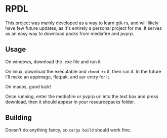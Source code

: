 # RPDL

This project was mainly developed as a way to learn gtk-rs, and will likely have few future updates, as it's entirely a personal project for me. It serves as an easy way to download packs from mediafire and pvprp.

## Usage 
On windows, download the .exe file and run it

On linux, download the executable and `chmod +x` it, then run it. In the future I'll make an appimage, flatpak, and aur entry for it. 

On macos, good luck!

Once running, enter the mediafire or pvprp url into the text box and press download, then it should appear in your resourcepacks folder. 

## Building

Doesn't do anything fancy, so `cargo build` should work fine. 